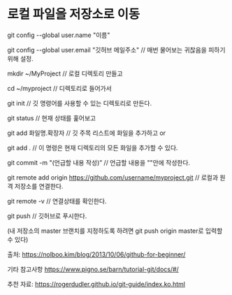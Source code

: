 # 로컬 파일을 저장소로 이동

git config --global user.name "이름"

git config --global user.email "깃허브 메일주소" // 매번 물어보는 귀찮음을 피하기 위해 설정.

mkdir ~/MyProject   // 로컬 디렉토리 만들고

cd ~/myproject      // 디렉토리로 들어가서

git init            // 깃 명령어를 사용할 수 있는 디렉토리로 만든다.

git status          // 현재 상태를 훑어보고

git add 화일명.확장자  // 깃 주목 리스트에 화일을 추가하고 or

git add .           // 이 명령은 현재 디렉토리의 모든 화일을 추가할 수 있다.

git commit -m "(언급할 내용 작성)” // 언급할 내용을 ""안에 작성한다.

git remote add origin https://github.com/username/myproject.git // 로컬과 원격 저장소를 연결한다.

git remote -v // 연결상태를 확인한다.

git push // 깃허브로 푸시한다.

(내 저장소의 master 브랜치를 지정하도록 하려면 git push origin master로 입력할 수 있다)


출처: https://nolboo.kim/blog/2013/10/06/github-for-beginner/

기타 참고사항
https://www.pigno.se/barn/tutorial-git/docs/#/

추천 자료: https://rogerdudler.github.io/git-guide/index.ko.html
